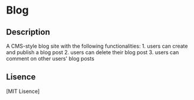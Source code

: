# Blog

## Description
A CMS-style blog site with the following functionalities: 1. users can create and publish a blog post 2. users can delete their blog post 3. users can comment on other users' blog posts

## Lisence
[MIT Lisence]
